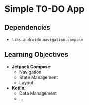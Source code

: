 # Simple TO-DO App

## Dependencies
- `libs.androidx.navigation.compose`


## Learning Objectives
- **Jetpack Compose:**
  - Navigation
  - State Management
  - Layout
- **Kotlin:**
  - Data Management
  - ...